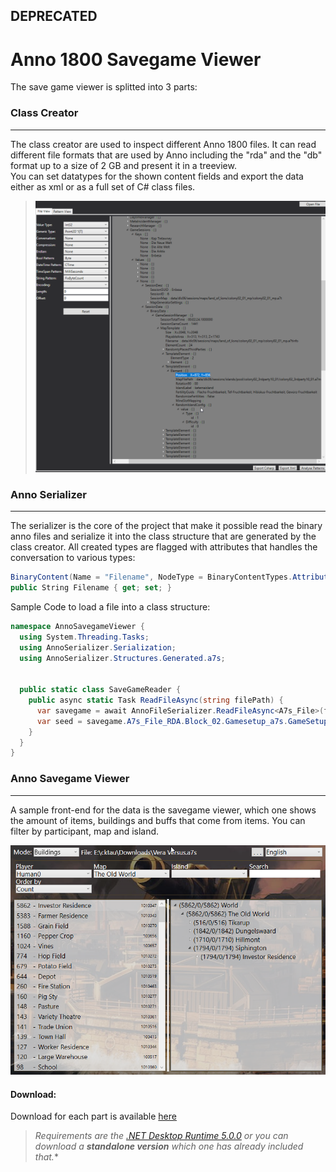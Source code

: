 ## DEPRECATED

# Anno 1800 Savegame Viewer


The save game viewer is splitted into 3 parts:

### Class Creator
---
    
The class creator are used to inspect different Anno 1800 files.
It can read different file formats that are used by Anno including
the "rda" and the "db" format up to a size of 2 GB and present it
in a treeview.  
You can set datatypes for the shown content fields 
and export the data either as xml or as a full set of C# class files.

>![Class Creator](res/Pictures/kToTsP8xCR.png)

### Anno Serializer
---
    
The serializer is the core of the project that make it possible read 
the binary anno files and serialize it into the class structure
that are generated by the class creator.
All created types are flagged with attributes that handles the
conversation to various types:
```csharp 
BinaryContent(Name = "Filename", NodeType = BinaryContentTypes.Attribute, Encoding = "utf-16")]
public String Filename { get; set; }
```
Sample Code to load a file into a class structure:
```csharp
namespace AnnoSavegameViewer {
  using System.Threading.Tasks;
  using AnnoSerializer.Serialization;
  using AnnoSerializer.Structures.Generated.a7s;


  public static class SaveGameReader {
    public async static Task ReadFileAsync(string filePath) {
      var savegame = await AnnoFileSerializer.ReadFileAsync<A7s_File>(filePath);
      var seed = savegame.A7s_File_RDA.Block_02.Gamesetup_a7s.GameSetupManager.GameSeed;
    }
  }
}
```

### Anno Savegame Viewer
---

A sample front-end for the data is the savegame viewer, which one shows
the amount of items, buildings and buffs that come from items.
You can filter by participant, map and island.

![SavegameViewer](res/Pictures/CM2qGaQicW.png)

#### Download:
Download for each part is available [here](https://github.com/Veraatversus/AnnoSavegameViewer/releases)  
  
>*Requirements are the [.NET Desktop Runtime 5.0.0](https://dotnet.microsoft.com/download/dotnet/5.0) or you can download a **standalone version** 
which one has already included that.** 
